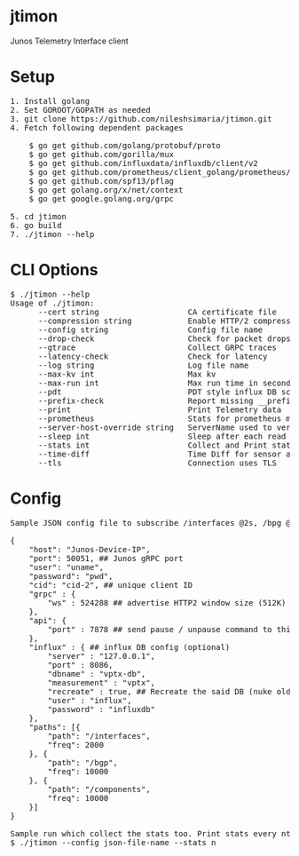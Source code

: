 # jtimon
Junos Telemetry Interface client

# Setup
<pre>
1. Install golang
2. Set GOROOT/GOPATH as needed
3. git clone https://github.com/nileshsimaria/jtimon.git
4. Fetch following dependent packages

    $ go get github.com/golang/protobuf/proto
    $ go get github.com/gorilla/mux
    $ go get github.com/influxdata/influxdb/client/v2
    $ go get github.com/prometheus/client_golang/prometheus/promhttp
    $ go get github.com/spf13/pflag
    $ go get golang.org/x/net/context
    $ go get google.golang.org/grpc

5. cd jtimon
6. go build
7. ./jtimon --help
</pre>

# CLI Options

<pre>
$ ./jtimon --help
Usage of ./jtimon:
      --cert string                   CA certificate file
      --compression string            Enable HTTP/2 compression (gzip, deflate)
      --config string                 Config file name
      --drop-check                    Check for packet drops
      --gtrace                        Collect GRPC traces
      --latency-check                 Check for latency
      --log string                    Log file name
      --max-kv int                    Max kv
      --max-run int                   Max run time in seconds
      --pdt                           PDT style influx DB schema
      --prefix-check                  Report missing __prefix__ in telemetry packet
      --print                         Print Telemetry data
      --prometheus                    Stats for prometheus monitoring system
      --server-host-override string   ServerName used to verify the hostname
      --sleep int                     Sleep after each read (ms)
      --stats int                     Collect and Print statistics periodically
      --time-diff                     Time Diff for sensor analysis using InfluxDB
      --tls                           Connection uses TLS
</pre>      

# Config
<pre>
Sample JSON config file to subscribe /interfaces @2s, /bpg @10s and /components @10s.

{
    "host": "Junos-Device-IP",
    "port": 50051, ## Junos gRPC port
    "user": "uname", 
    "password": "pwd",
    "cid": "cid-2", ## unique client ID
    "grpc" : {
        "ws" : 524288 ## advertise HTTP2 window size (512K) (default 64K)
    },
    "api": {
        "port" : 7878 ## send pause / unpause command to this port (optional)
    },
    "influx" : { ## influx DB config (optional)
        "server" : "127.0.0.1",
        "port" : 8086,
        "dbname" : "vptx-db",
        "measurement" : "vptx",
        "recreate" : true, ## Recreate the said DB (nuke old one)
        "user" : "influx",
        "password" : "influxdb"
    },    
    "paths": [{
        "path": "/interfaces",
        "freq": 2000
	}, {
        "path": "/bgp",
        "freq": 10000
	}, {
        "path": "/components",
        "freq": 10000
    }]
}

Sample run which collect the stats too. Print stats every nth second.
$ ./jtimon --config json-file-name --stats n 
</pre>
